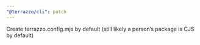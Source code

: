 ```yaml
---
"@terrazzo/cli": patch
---
```


Create terrazzo.config.mjs by default (still likely a person’s package is CJS by default)
